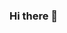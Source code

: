 ### Hi there 👋

<!--
**franckisses/franckisses** is a ✨ _special_ ✨ repository because its `README.md` (this file) appears on your GitHub profile.

Here are some ideas to get you started:
🌱 I’m currently learning PostgreSQL,GO...
- 👯 I’m looking to collaborate on ...
- 🤔 I’m looking for help with ...
- 💬 Ask me about email : franckisses@gmail.com
- 📫 How to reach me: ...
- 😄 Pronouns: ...
- ⚡ Fun fact: ...
-->
